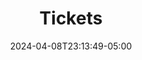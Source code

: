 ---
weight: 1710
title: "Tickets"
description: "Comunícate con soporte y/o califica las respuestas"
icon: "chat_bubble"
color: "primary"
date: "2024-04-08T23:13:49-05:00"
lastmod: "2024-04-08T23:13:49-05:00"
draft: false
toc: true
---